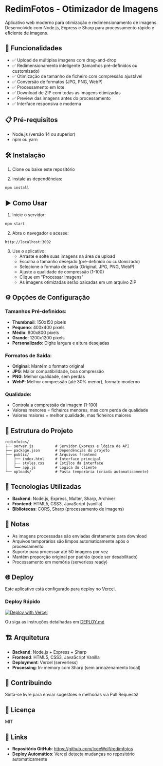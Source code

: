 # RedimFotos - Otimizador de Imagens

Aplicativo web moderno para otimização e redimensionamento de imagens. Desenvolvido com Node.js, Express e Sharp para processamento rápido e eficiente de imagens.

## 🚀 Funcionalidades

- ✅ Upload de múltiplas imagens com drag-and-drop
- ✅ Redimensionamento inteligente (tamanhos pré-definidos ou customizado)
- ✅ Otimização de tamanho de ficheiro com compressão ajustável
- ✅ Conversão de formatos (JPG, PNG, WebP)
- ✅ Processamento em lote
- ✅ Download de ZIP com todas as imagens otimizadas
- ✅ Preview das imagens antes do processamento
- ✅ Interface responsiva e moderna

## 📋 Pré-requisitos

- Node.js (versão 14 ou superior)
- npm ou yarn

## 🛠️ Instalação

1. Clone ou baixe este repositório

2. Instale as dependências:
```bash
npm install
```

## ▶️ Como Usar

1. Inicie o servidor:
```bash
npm start
```

2. Abra o navegador e acesse:
```
http://localhost:3002
```

3. Use o aplicativo:
   - Arraste e solte suas imagens na área de upload
   - Escolha o tamanho desejado (pré-definido ou customizado)
   - Selecione o formato de saída (Original, JPG, PNG, WebP)
   - Ajuste a qualidade de compressão (1-100)
   - Clique em "Processar Imagens"
   - As imagens otimizadas serão baixadas em um arquivo ZIP

## ⚙️ Opções de Configuração

### Tamanhos Pré-definidos:
- **Thumbnail**: 150x150 pixels
- **Pequeno**: 400x400 pixels  
- **Médio**: 800x800 pixels
- **Grande**: 1200x1200 pixels
- **Personalizado**: Digite largura e altura desejadas

### Formatos de Saída:
- **Original**: Mantém o formato original
- **JPG**: Maior compatibilidade, boa compressão
- **PNG**: Melhor qualidade, sem perdas
- **WebP**: Melhor compressão (até 30% menor), formato moderno

### Qualidade:
- Controla a compressão da imagem (1-100)
- Valores menores = ficheiros menores, mas com perda de qualidade
- Valores maiores = melhor qualidade, mas ficheiros maiores

## 📁 Estrutura do Projeto

```
redimfotos/
├── server.js          # Servidor Express e lógica de API
├── package.json       # Dependências do projeto
├── public/            # Arquivos frontend
│   ├── index.html     # Interface principal
│   ├── styles.css     # Estilos da interface
│   └── app.js         # Lógica do cliente
└── uploads/           # Pasta temporária (criada automaticamente)
```

## 🔧 Tecnologias Utilizadas

- **Backend**: Node.js, Express, Multer, Sharp, Archiver
- **Frontend**: HTML5, CSS3, JavaScript (vanilla)
- **Bibliotecas**: CORS, Sharp (processamento de imagens)

## 📝 Notas

- As imagens processadas são enviadas diretamente para download
- Arquivos temporários são limpos automaticamente após o processamento
- Suporte para processar até 50 imagens por vez
- Mantém proporção original por padrão (pode ser desabilitado)
- Processamento em memória (serverless ready)

## 🌐 Deploy

Este aplicativo está configurado para deploy no [Vercel](https://vercel.com).

### Deploy Rápido

[![Deploy with Vercel](https://vercel.com/button)](https://vercel.com/new/clone?repository-url=https://github.com/IceeWolf/redimfotos)

Ou siga as instruções detalhadas em [DEPLOY.md](./DEPLOY.md)

## 🏗️ Arquitetura

- **Backend**: Node.js + Express + Sharp
- **Frontend**: HTML5, CSS3, JavaScript Vanilla
- **Deployment**: Vercel (serverless)
- **Processing**: In-memory com Sharp (sem armazenamento local)

## 🤝 Contribuindo

Sinta-se livre para enviar sugestões e melhorias via Pull Requests!

## 📄 Licença

MIT

## 🔗 Links

- **Repositório GitHub**: https://github.com/IceeWolf/redimfotos
- **Deploy Automático**: Vercel detecta mudanças no repositório automaticamente

